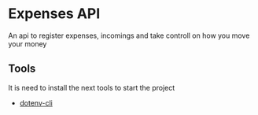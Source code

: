 # Expenses API

An api to register expenses, incomings and take controll on how you move your money

## Tools

It is need to install the next tools to start the project

- [dotenv-cli](https://www.npmjs.com/package/dotenv-cli)
